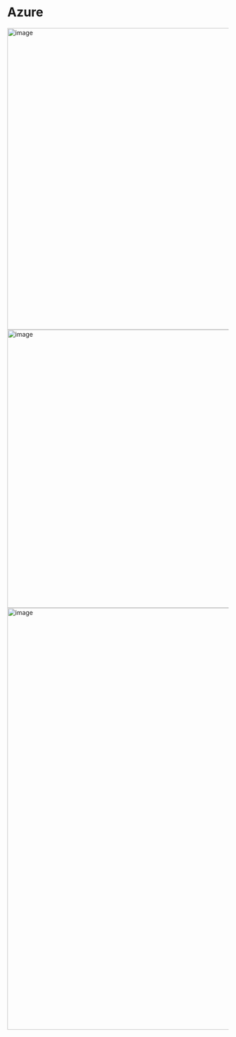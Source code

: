 # Azure
<img width="685" alt="image" src="https://github.com/Zeven19/Azure/assets/120576639/40264465-94da-448a-b894-e3f9f381c854">
<img width="632" alt="image" src="https://github.com/Zeven19/Azure/assets/120576639/0f3b4ea7-09bd-405b-9e84-60407a9aa64a">
<img width="958" alt="image" src="https://github.com/Zeven19/Azure/assets/120576639/b6978a94-0865-4429-856b-763beb6e943f">
